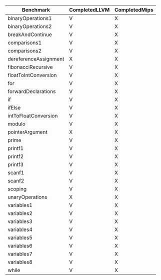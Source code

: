 | Benchmark             | CompletedLLVM | CompletedMips |
|-----------------------|---------------|---------------|
| binaryOperations1     | V             | X             |
| binaryOperations2     | V             | X             |
| breakAndContinue      | V             | X             |
| comparisons1          | V             | X             |
| comparisons2          | V             | X             |
| dereferenceAssignment | X             | X             |
| fibonacciRecursive    | V             | X             |
| floatToIntConversion  | V             | X             |
| for                   | V             | X             |
| forwardDeclarations   | V             | X             |
| if                    | V             | X             |
| ifElse                | V             | X             |
| intToFloatConversion  | V             | X             |
| modulo                | V             | X             |
| pointerArgument       | X             | X             |
| prime                 | V             | X             |
| printf1               | V             | X             |
| printf2               | V             | X             |
| printf3               | V             | X             |
| scanf1                | V             | X             |
| scanf2                | V             | X             |
| scoping               | V             | X             |
| unaryOperations       | X             | X             |
| variables1            | V             | X             |
| variables2            | V             | X             |
| variables3            | V             | X             |
| variables4            | V             | X             |
| variables5            | V             | X             |
| variables6            | V             | X             |
| variables7            | V             | X             |
| variables8            | V             | X             |
| while                 | V             | X             |

